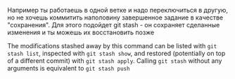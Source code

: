 Например ты работаешь в одной ветке и надо переключиться в другую, но не хочешь коммитить наполовину завершенное задание в качестве "сохранения". Для этого подойдет git stash - он сохраняет сделанные изменения и ты можешь их восстановить позже

The modifications stashed away by this command can be listed with `git stash list`, inspected with `git stash show`, and restored (potentially on top of a different commit) with `git stash apply`. Calling `git stash` without any arguments is equivalent to `git stash push`
